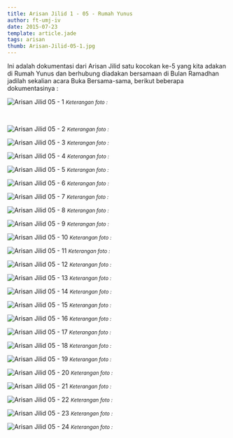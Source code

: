```yaml
---
title: Arisan Jilid 1 - 05 - Rumah Yunus
author: ft-umj-iv
date: 2015-07-23
template: article.jade
tags: arisan
thumb: Arisan-Jilid-05-1.jpg
---
```


Ini adalah dokumentasi dari Arisan Jilid satu kocokan ke-5 yang kita adakan di Rumah Yunus dan berhubung diadakan bersamaan di Bulan Ramadhan jadilah sekalian acara Buka Bersama-sama, berikut beberapa dokumentasinya :

![Arisan Jilid 05 - 1](/story/assets/img/Arisan-Jilid-05-1.jpg)
<small>_Keterangan foto :_</small>

<br/>
<span class="more"></span>

![Arisan Jilid 05 - 2](/story/assets/img/Arisan-Jilid-05-2.jpg)
<small>_Keterangan foto :_</small>

![Arisan Jilid 05 - 3](/story/assets/img/Arisan-Jilid-05-3.jpg)
<small>_Keterangan foto :_</small>

![Arisan Jilid 05 - 4](/story/assets/img/Arisan-Jilid-05-4.jpg)
<small>_Keterangan foto :_</small>

![Arisan Jilid 05 - 5](/story/assets/img/Arisan-Jilid-05-5.jpg)
<small>_Keterangan foto :_</small>

![Arisan Jilid 05 - 6](/story/assets/img/Arisan-Jilid-05-6.jpg)
<small>_Keterangan foto :_</small>

![Arisan Jilid 05 - 7](/story/assets/img/Arisan-Jilid-05-7.jpg)
<small>_Keterangan foto :_</small>

![Arisan Jilid 05 - 8](/story/assets/img/Arisan-Jilid-05-8.jpg)
<small>_Keterangan foto :_</small>

![Arisan Jilid 05 - 9](/story/assets/img/Arisan-Jilid-05-9.jpg)
<small>_Keterangan foto :_</small>

![Arisan Jilid 05 - 10](/story/assets/img/Arisan-Jilid-05-10.jpg)
<small>_Keterangan foto :_</small>

![Arisan Jilid 05 - 11](/story/assets/img/Arisan-Jilid-05-11.jpg)
<small>_Keterangan foto :_</small>

![Arisan Jilid 05 - 12](/story/assets/img/Arisan-Jilid-05-12.jpg)
<small>_Keterangan foto :_</small>

![Arisan Jilid 05 - 13](/story/assets/img/Arisan-Jilid-05-13.jpg)
<small>_Keterangan foto :_</small>

![Arisan Jilid 05 - 14](/story/assets/img/Arisan-Jilid-05-14.jpg)
<small>_Keterangan foto :_</small>

![Arisan Jilid 05 - 15](/story/assets/img/Arisan-Jilid-05-15.jpg)
<small>_Keterangan foto :_</small>

![Arisan Jilid 05 - 16](/story/assets/img/Arisan-Jilid-05-16.jpg)
<small>_Keterangan foto :_</small>

![Arisan Jilid 05 - 17](/story/assets/img/Arisan-Jilid-05-17.jpg)
<small>_Keterangan foto :_</small>

![Arisan Jilid 05 - 18](/story/assets/img/Arisan-Jilid-05-18.jpg)
<small>_Keterangan foto :_</small>

![Arisan Jilid 05 - 19](/story/assets/img/Arisan-Jilid-05-19.jpg)
<small>_Keterangan foto :_</small>

![Arisan Jilid 05 - 20](/story/assets/img/Arisan-Jilid-05-20.jpg)
<small>_Keterangan foto :_</small>

![Arisan Jilid 05 - 21](/story/assets/img/Arisan-Jilid-05-21.jpg)
<small>_Keterangan foto :_</small>

![Arisan Jilid 05 - 22](/story/assets/img/Arisan-Jilid-05-22.jpg)
<small>_Keterangan foto :_</small>

![Arisan Jilid 05 - 23](/story/assets/img/Arisan-Jilid-05-23.jpg)
<small>_Keterangan foto :_</small>

![Arisan Jilid 05 - 24](/story/assets/img/Arisan-Jilid-05-24.jpg)
<small>_Keterangan foto :_</small>